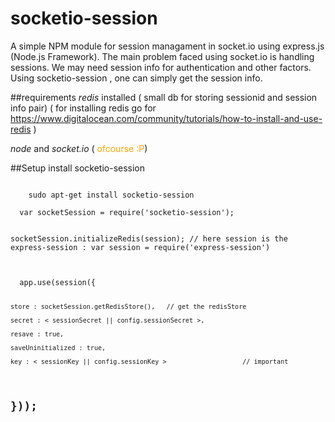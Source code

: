 socketio-session
==============

A simple NPM module for session managament in socket.io using express.js (Node.js Framework).
The main problem faced using socket.io is handling sessions. We may need session info for authentication and other factors.
Using socketio-session , one can simply get the session info.

##requirements
  <em>redis</em> installed ( small db for storing sessionid and session info pair)
  ( for installing redis go for https://www.digitalocean.com/community/tutorials/how-to-install-and-use-redis )

  <em>node</em> and <em>socket.io</em> ( <span style = 'color:orange'>ofcourse :P</span>)

##Setup
  install socketio-session

  <code>
    sudo apt-get install socketio-session
  </code>

  <code>
  var socketSession = require('socketio-session');

  socketSession.initializeRedis(session);             // here session is the express-session : var session = require('express-session')  
  </code>

  <code>
  app.use(session({

    store : socketSession.getRedisStore(),   // get the redisStore

    secret : < sessionSecret || config.sessionSecret >,

    resave : true,

    saveUninitialized : true,

    key : < sessionKey || config.sessionKey >                    // important

  }));
  </code>
  -
